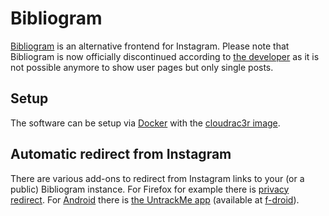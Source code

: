 # Bibliogram

[Bibliogram](https://sr.ht/~cadence/bibliogram/) is an alternative frontend for
Instagram.
Please note that Bibliogram is now officially discontinued according to
[the developer](https://cadence.moe/blog/2022-09-01-discontinuing-bibliogram)
as it is not possible anymore to show user pages but only single posts.

## Setup

The software can be setup via [Docker](/wiki/docker.md) with the
[cloudrac3r image](./docker/cloudrac3r_-_bibliogram.md).

## Automatic redirect from Instagram

There are various add-ons to redirect from Instagram links to your (or a public)
Bibliogram instance.
For Firefox for example there is
[privacy redirect](https://addons.mozilla.org/en-US/firefox/addon/privacy-redirect/).
For [Android](/wiki/android.md) there is
[the UntrackMe app](https://framagit.org/tom79/nitterizeme) (available at [f-droid](./android/f-droid.md)).
